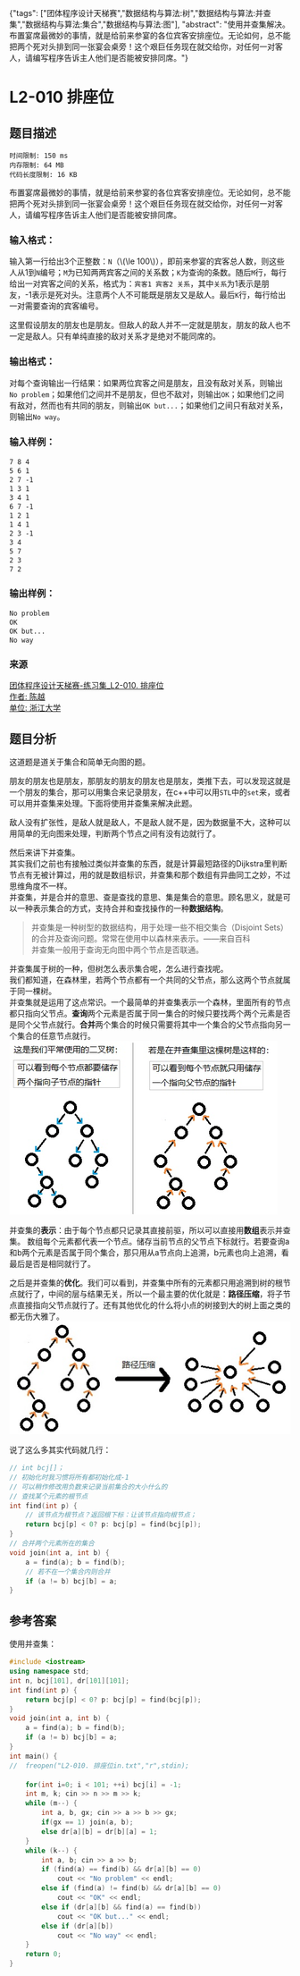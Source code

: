 {"tags": ["团体程序设计天梯赛","数据结构与算法:树","数据结构与算法:并查集","数据结构与算法:集合","数据结构与算法:图"], "abstract": "使用并查集解决。布置宴席最微妙的事情，就是给前来参宴的各位宾客安排座位。无论如何，总不能把两个死对头排到同一张宴会桌旁！这个艰巨任务现在就交给你，对任何一对客人，请编写程序告诉主人他们是否能被安排同席。"}

# L2-010 排座位

## 题目描述

```
时间限制: 150 ms
内存限制: 64 MB
代码长度限制: 16 KB
```

布置宴席最微妙的事情，就是给前来参宴的各位宾客安排座位。无论如何，总不能把两个死对头排到同一张宴会桌旁！这个艰巨任务现在就交给你，对任何一对客人，请编写程序告诉主人他们是否能被安排同席。

### 输入格式：
输入第一行给出3个正整数：`N`（\\(\le 100\\)），即前来参宴的宾客总人数，则这些人从1到`N`编号；`M`为已知两两宾客之间的关系数；`K`为查询的条数。随后`M`行，每行给出一对宾客之间的关系，格式为：`宾客1 宾客2 关系`，其中`关系`为1表示是朋友，-1表示是死对头。注意两个人不可能既是朋友又是敌人。最后`K`行，每行给出一对需要查询的宾客编号。

这里假设朋友的朋友也是朋友。但敌人的敌人并不一定就是朋友，朋友的敌人也不一定是敌人。只有单纯直接的敌对关系才是绝对不能同席的。

### 输出格式：
对每个查询输出一行结果：如果两位宾客之间是朋友，且没有敌对关系，则输出`No problem`；如果他们之间并不是朋友，但也不敌对，则输出`OK`；如果他们之间有敌对，然而也有共同的朋友，则输出`OK but...`；如果他们之间只有敌对关系，则输出`No way`。

### 输入样例：
```
7 8 4
5 6 1
2 7 -1
1 3 1
3 4 1
6 7 -1
1 2 1
1 4 1
2 3 -1
3 4
5 7
2 3
7 2
```
### 输出样例：
```
No problem
OK
OK but...
No way
```

### 来源

[团体程序设计天梯赛-练习集_L2-010. 排座位  
作者: 陈越  
单位: 浙江大学](https://pintia.cn/problem-sets/994805046380707840/problems/994805066135879680)

## 题目分析

这道题是道关于集合和简单无向图的题。

朋友的朋友也是朋友，那朋友的朋友的朋友也是朋友，类推下去，可以发现这就是一个朋友的集合，那可以用集合来记录朋友，在c++中可以用`STL`中的`set`来，或者可以用并查集来处理。下面将使用并查集来解决此题。

敌人没有扩张性，是敌人就是敌人，不是敌人就不是，因为数据量不大，这种可以用简单的无向图来处理，判断两个节点之间有没有边就行了。

然后来讲下并查集。  
其实我们之前也有接触过类似并查集的东西，就是计算最短路径的Dijkstra里判断节点有无被计算过，用的就是数组标识，并查集和那个数组有异曲同工之妙，不过思维角度不一样。  
并查集，并是合并的意思、查是查找的意思、集是集合的意思。顾名思义，就是可以一种表示集合的方式，支持合并和查找操作的一种**数据结构**。

> 并查集是一种树型的数据结构，用于处理一些不相交集合（Disjoint Sets）的合并及查询问题。常常在使用中以森林来表示。——来自百科  
  并查集一般用于查询无向图中两个节点是否联通。

并查集属于树的一种，但树怎么表示集合呢，怎么进行查找呢。  
我们都知道，在森林里，若两个节点都有一个共同的父节点，那么这两个节点就属于同一棵树。  
并查集就是运用了这点常识。一个最简单的并查集表示一个森林，里面所有的节点都只指向父节点。**查询**两个元素是否属于同一集合的时候只要找两个两个元素是否是同个父节点就行。**合并**两个集合的时候只需要将其中一个集合的父节点指向另一个集合的任意节点就行。
![对比](./db.jpg)

并查集的**表示**：由于每个节点都只记录其直接前驱，所以可以直接用**数组**表示并查集。
数组每个元素都代表一个节点。储存当前节点的父节点下标就行。若要查询a和b两个元素是否属于同个集合，那只用从a节点向上追溯，b元素也向上追溯，看最后是否是相同就行了。

之后是并查集的**优化**。我们可以看到，并查集中所有的元素都只用追溯到树的根节点就行了，中间的层与结果无关，所以一个最主要的优化就是：**路径压缩**，将子节点直接指向父节点就行了。还有其他优化的什么将小点的树接到大的树上面之类的都无伤大雅了。
![路径压缩](./ys.jpg)

说了这么多其实代码就几行：

```cpp
// int bcj[]；
// 初始化时我习惯将所有都初始化成-1
// 可以稍作修改用负数来记录当前集合的大小什么的
// 查找某个元素的根节点
int find(int p) {
    // 该节点为根节点？返回根下标：让该节点指向根节点；
    return bcj[p] < 0? p: bcj[p] = find(bcj[p]);
}
// 合并两个元素所在的集合
void join(int a, int b) {
    a = find(a); b = find(b);
    // 若不在一个集合内则合并
    if (a != b) bcj[b] = a;
}
```

## 参考答案

使用并查集：

```cpp
#include <iostream>
using namespace std;
int n, bcj[101], dr[101][101];
int find(int p) {
	return bcj[p] < 0? p: bcj[p] = find(bcj[p]);
}
void join(int a, int b) {
	a = find(a); b = find(b);
	if (a != b) bcj[b] = a;
}
int main() {
//	freopen("L2-010. 排座位in.txt","r",stdin);

	for(int i=0; i < 101; ++i) bcj[i] = -1;
	int m, k; cin >> n >> m >> k;
	while (m--) {
		int a, b, gx; cin >> a >> b >> gx;
		if(gx == 1) join(a, b);
		else dr[a][b] = dr[b][a] = 1;
	}
	while (k--) {
		int a, b; cin >> a >> b;
		if (find(a) == find(b) && dr[a][b] == 0)
			cout << "No problem" << endl;
		else if (find(a) != find(b) && dr[a][b] == 0)
			cout << "OK" << endl;
		else if (dr[a][b] && find(a) == find(b))
			cout << "OK but..." << endl;
		else if (dr[a][b])
			cout << "No way" << endl;
	}
	return 0;
}
```
